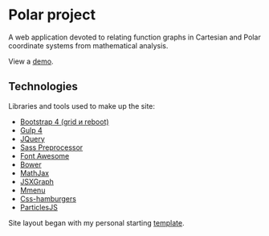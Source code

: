 # Polar project
A web application devoted to relating function graphs in Cartesian and Polar coordinate systems from mathematical analysis.

View a <a href="https://igor-muram.github.io/polar/index.html" target="_blank">demo</a>.

## Technologies

Libraries and tools used to make up the site:

* <a href="https://bootstrap-4.ru" target="_blank">Bootstrap 4 (grid и reboot)</a>
* <a href="https://gulpjs.com" target="_blank">Gulp 4</a>
* <a href="https://jquery.com" target="_blank">JQuery</a>
* <a href="https://sass-scss.ru" target="_blank">Sass Preprocessor</a>
* <a href="https://fontawesome.com" target="_blank">Font Awesome</a>
* <a href="https://bower.io" target="_blank">Bower</a>
* <a href="https://www.mathjax.org" target="_blank">MathJax</a>
* <a href="https://jsxgraph.uni-bayreuth.de/wp/index.html" target="_blank">JSXGraph</a>
* <a href="https://mmenujs.com" target="_blank">Mmenu</a>
* <a href="https://jonsuh.com/hamburgers/" target="_blank">Css-hamburgers</a>
* <a href="https://vincentgarreau.com/particles.js/" target="_blank">ParticlesJS</a>

Site layout began with my personal starting <a href="https://igor-muram.github.io/webtemplate/index.html" target="_blank">template</a>.
